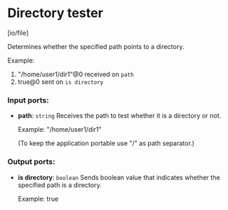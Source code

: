 # Directory tester

[io/file]

Determines whether the specified path points to a directory.

Example:
1. "/home/user1/dir1"@0 received on `path`
2. true@0 sent on `is directory`

### Input ports:

* __path__: `string`
    Receives the path to test whether it is a directory or not.
    
    Example:
    "/home/user1/dir1"
    
    (To keep the application portable use "/" as path separator.)



### Output ports:

* __is directory__: `boolean`
    Sends boolean value that indicates whether the specified path is a directory.
    
    Example:
    true



